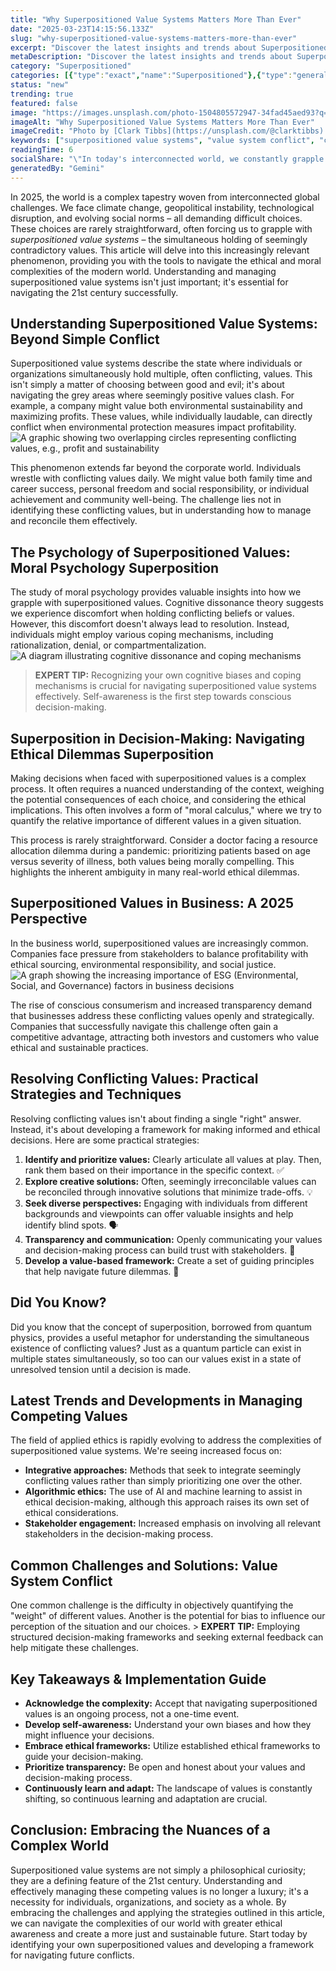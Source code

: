 ```yaml
---
title: "Why Superpositioned Value Systems Matters More Than Ever"
date: "2025-03-23T14:15:56.133Z"
slug: "why-superpositioned-value-systems-matters-more-than-ever"
excerpt: "Discover the latest insights and trends about Superpositioned Value Systems. This comprehensive guide covers everything you need to know about Superpositioned Value Systems in 2025."
metaDescription: "Discover the latest insights and trends about Superpositioned Value Systems. This comprehensive guide covers everything you need to know about Superpositio..."
category: "Superpositioned"
categories: [{"type":"exact","name":"Superpositioned"},{"type":"general","name":"Philosophy"},{"type":"medium","name":"Ethics"},{"type":"specific","name":"Moral Decision-Making"},{"type":"niche","name":"Cognitive Dissonance"}]
status: "new"
trending: true
featured: false
image: "https://images.unsplash.com/photo-1504805572947-34fad45aed93?q=85&w=1200&fit=max&fm=webp&auto=compress"
imageAlt: "Why Superpositioned Value Systems Matters More Than Ever"
imageCredit: "Photo by [Clark Tibbs](https://unsplash.com/@clarktibbs) on Unsplash"
keywords: ["superpositioned value systems", "value system conflict", "conflicting values", "ethical dilemmas superposition", "moral psychology superposition", "resolving conflicting values", "managing competing values", "superposition in decision making", "superpositioned values in business", "how to resolve conflicting values in life"]
readingTime: 6
socialShare: "\"In today's interconnected world, we constantly grapple with conflicting values. Mastering the art of navigating superpositioned value systems is the key to ethical leadership and responsible decision-making.\""
generatedBy: "Gemini"
---
```




In 2025, the world is a complex tapestry woven from interconnected global challenges.  We face climate change, geopolitical instability, technological disruption, and evolving social norms – all demanding difficult choices.  These choices are rarely straightforward, often forcing us to grapple with *superpositioned value systems* – the simultaneous holding of seemingly contradictory values. This article will delve into this increasingly relevant phenomenon, providing you with the tools to navigate the ethical and moral complexities of the modern world.  Understanding and managing superpositioned value systems isn't just important; it's essential for navigating the 21st century successfully.

## Understanding Superpositioned Value Systems: Beyond Simple Conflict

Superpositioned value systems describe the state where individuals or organizations simultaneously hold multiple, often conflicting, values. This isn't simply a matter of choosing between good and evil; it's about navigating the grey areas where seemingly positive values clash.  For example, a company might value both environmental sustainability and maximizing profits.  These values, while individually laudable, can directly conflict when environmental protection measures impact profitability.  ![A graphic showing two overlapping circles representing conflicting values, e.g., profit and sustainability](https://images.unsplash.com/photo-1451187580459-43490279c0fa?q=85&w=1200&fit=max&fm=webp&auto=compress)

This phenomenon extends far beyond the corporate world.  Individuals wrestle with conflicting values daily. We might value both family time and career success, personal freedom and social responsibility, or individual achievement and community well-being. The challenge lies not in identifying these conflicting values, but in understanding how to manage and reconcile them effectively.

## The Psychology of Superpositioned Values: Moral Psychology Superposition

The study of moral psychology provides valuable insights into how we grapple with superpositioned values.  Cognitive dissonance theory suggests we experience discomfort when holding conflicting beliefs or values.  However, this discomfort doesn't always lead to resolution. Instead, individuals might employ various coping mechanisms, including rationalization, denial, or compartmentalization.  ![A diagram illustrating cognitive dissonance and coping mechanisms](https://images.unsplash.com/photo-1484417894907-623942c8ee29?q=85&w=1200&fit=max&fm=webp&auto=compress)

> **EXPERT TIP:** Recognizing your own cognitive biases and coping mechanisms is crucial for navigating superpositioned value systems effectively.  Self-awareness is the first step towards conscious decision-making.

## Superposition in Decision-Making: Navigating Ethical Dilemmas Superposition

Making decisions when faced with superpositioned values is a complex process.  It often requires a nuanced understanding of the context, weighing the potential consequences of each choice, and considering the ethical implications.  This often involves a form of "moral calculus," where we try to quantify the relative importance of different values in a given situation.

This process is rarely straightforward.  Consider a doctor facing a resource allocation dilemma during a pandemic: prioritizing patients based on age versus severity of illness, both values being morally compelling. This highlights the inherent ambiguity in many real-world ethical dilemmas.

## Superpositioned Values in Business: A 2025 Perspective

In the business world, superpositioned values are increasingly common.  Companies face pressure from stakeholders to balance profitability with ethical sourcing, environmental responsibility, and social justice.  ![A graph showing the increasing importance of ESG (Environmental, Social, and Governance) factors in business decisions](https://images.unsplash.com/photo-1517976487492-5750f3195933?q=85&w=1200&fit=max&fm=webp&auto=compress)

The rise of conscious consumerism and increased transparency demand that businesses address these conflicting values openly and strategically.  Companies that successfully navigate this challenge often gain a competitive advantage, attracting both investors and customers who value ethical and sustainable practices.

## Resolving Conflicting Values: Practical Strategies and Techniques

Resolving conflicting values isn't about finding a single "right" answer. Instead, it's about developing a framework for making informed and ethical decisions.  Here are some practical strategies:

1. **Identify and prioritize values:** Clearly articulate all values at play.  Then, rank them based on their importance in the specific context.  ✅
2. **Explore creative solutions:** Often, seemingly irreconcilable values can be reconciled through innovative solutions that minimize trade-offs. 💡
3. **Seek diverse perspectives:** Engaging with individuals from different backgrounds and viewpoints can offer valuable insights and help identify blind spots. 🗣️
4. **Transparency and communication:** Openly communicating your values and decision-making process can build trust with stakeholders. 🤝
5. **Develop a value-based framework:** Create a set of guiding principles that help navigate future dilemmas. 📝

## Did You Know?

Did you know that the concept of superposition, borrowed from quantum physics, provides a useful metaphor for understanding the simultaneous existence of conflicting values? Just as a quantum particle can exist in multiple states simultaneously, so too can our values exist in a state of unresolved tension until a decision is made.

## Latest Trends and Developments in Managing Competing Values

The field of applied ethics is rapidly evolving to address the complexities of superpositioned value systems.  We're seeing increased focus on:

* **Integrative approaches:**  Methods that seek to integrate seemingly conflicting values rather than simply prioritizing one over the other.
* **Algorithmic ethics:**  The use of AI and machine learning to assist in ethical decision-making, although this approach raises its own set of ethical considerations.
* **Stakeholder engagement:**  Increased emphasis on involving all relevant stakeholders in the decision-making process.

## Common Challenges and Solutions: Value System Conflict

One common challenge is the difficulty in objectively quantifying the "weight" of different values.  Another is the potential for bias to influence our perception of the situation and our choices.  > **EXPERT TIP:**  Employing structured decision-making frameworks and seeking external feedback can help mitigate these challenges.

## Key Takeaways & Implementation Guide

* **Acknowledge the complexity:**  Accept that navigating superpositioned values is an ongoing process, not a one-time event.
* **Develop self-awareness:** Understand your own biases and how they might influence your decisions.
* **Embrace ethical frameworks:**  Utilize established ethical frameworks to guide your decision-making.
* **Prioritize transparency:**  Be open and honest about your values and decision-making process.
* **Continuously learn and adapt:**  The landscape of values is constantly shifting, so continuous learning and adaptation are crucial.

## Conclusion: Embracing the Nuances of a Complex World

Superpositioned value systems are not simply a philosophical curiosity; they are a defining feature of the 21st century.  Understanding and effectively managing these competing values is no longer a luxury; it's a necessity for individuals, organizations, and society as a whole.  By embracing the challenges and applying the strategies outlined in this article, we can navigate the complexities of our world with greater ethical awareness and create a more just and sustainable future.  Start today by identifying your own superpositioned values and developing a framework for navigating future conflicts.




